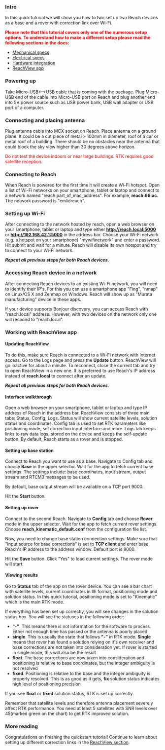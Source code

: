 ### Intro

In this quick tutorial we will show you how to two set up two Reach devices as a base and a rover with correction link over Wi-Fi.

<font color="red"> **Please note that this tutorial covers only one of the numerous setup options. To understand how to make a different setup please read the following sections in the docs:** </font>

* [Mechanical specs](mechanical-specs.md)
* [Electrical specs](electrical-specs.md)
* [Hardware integration](hardware-integration.md)
* [ReachView app](reachview-app.md)

### Powering up

Take Micro-USB<-->USB cable that is coming with the package. Plug Micro-USB end of the cable into Micro-USB port on Reach and plug another end into 5V power source such as USB power bank, USB wall adapter or USB port of a computer.

### Connecting and placing antenna

Plug antenna cable into MCX socket on Reach. Place antenna on a ground plane. It could be a cut piece of metal > 100mm in diameter, roof of a car or metal roof of a building. There should be no obstacles near the antenna that could block the sky view higher than 30 degrees above horizon.

<font color="red">Do not test the device indoors or near large buildings. RTK requires good satellite reception. </font>

### Connecting to Reach

When Reach is powered for the first time it will create a Wi-Fi hotspot. Open a list of Wi-Fi networks on your smartphone, tablet or laptop and connect to a network named "reach:part_of_mac_address". For example, **reach:66:ac**. The network password is "emlidreach".

### Setting up Wi-Fi

After connecting to the network hosted by reach, open a web browser on your smartphone, tablet or laptop and type either **http://reach.local:5000** or **http://192.168.42.1:5000** in the address bar. Choose your Wi-Fi network (e.g. a hotspot on your smartphone) "mywifinetwork" and enter a password. Hit submit and wait for a minute. Reach will disable its own hotspot and try to connect to your Wi-Fi network.

***Repeat all previous steps for both Reach devices.***

### Accessing Reach device in a network

After connecting Reach devices to an existing Wi-Fi network, you will need to identify their IP's. For this you can use a smartphone app "Fing", "nmap" on Linux/OS X and Zenmap on Windows. Reach will show up as "Murata manufacturing" device in these apps.

If your device supports Bonjour discovery, you can access Reach with "reach.local" address. However, with two devices on the network only one will respond to "reach.local".

### Working with ReachView app

#### Updating ReachView

To do this, make sure Reach is connected to a Wi-Fi network with Internet access. Go to the Logs page and press the **Update** button. ReachView will go inactive for about a minute. To reconnect, close the current tab and try to open ReachView in a new one. It is preferred to use Reach's IP address instead of **reach.local** to connect after an update.

***Repeat all previous steps for both Reach devices.***

#### Interface walkthrough

Open a web browser on your smartphone, tablet or laptop and type IP address of Reach in the address bar. ReachView consists of three main tabs: Status, Config, Logs. Status will show current satellite levels, solution status and coordinates. Config tab is used to set RTK parameters like positioning mode, set correction input interface and more. Logs tab keeps links to raw data logs, stored on the device and keeps the self-update button. By default, Reach starts as a rover and is stopped.

#### Setting up base station

Connect to Reach you want to use as a base. Navigate to Config tab and choose **Base** in the upper selector. Wait for the app to fetch current base settings. The settings include: base coordinates, input stream, output stream and RTCM3 messages to be used.

By default, base output stream will be available on a TCP port 9000.

Hit the **Start** button.

#### Setting up rover

Connect to the second Reach. Navigate to **Config** tab and choose **Rover** mode in the upper selector. Wait for the app to fetch current rover settings. Choose **reach_kinematic_default.conf** from the configuration file list.

Now, you need to change base station connection settings. Make sure that "Input source for base corrections" is set to **TCP client** and enter base Reach's IP address to the address window. Default port is 9000.

Hit the **Save** button. Click "Yes" to load current settings. The rover mode will start.

#### Viewing results

Go to **Status** tab of the app on the rover device. You can see a bar chart with satellite levels, current coordinates in llh format, positioning mode and solution status. In this quick tutorial, positioning mode is set to "Kinematic" which is the main RTK mode.

If everything has been set up correctly, you will see changes in the solution status box. You will see the statuses in the following order:

* **"-"**. This means there is not information for the software to process. Either not enough time has passed or the antenna is poorly placed
* **single**. This is usually the state that follows **"-"** in RTK mode. **Single** means that rover has found a solution relying on it's own receiver and base corrections are not taken into consideration yet. If rover is started in single mode, this will also be the result
* **float**. The base corrections are now taken into consideration and positioning is relative to base coordinates, but the integer ambiguity is not resolved
* **fixed**. Positioning is relative to the base and the integer ambiguity is properly resolved. This is as good as it gets, **fix** solution status indicates high level of positioning precision

If you see **float** or **fixed** solution status, RTK is set up correctly.

Remember that satellite levels and therefore antenna placement severely affect RTK performance. You need at least 5 satellites with SNR levels over 45(marked green on the chart) to get RTK improved solution.

### More reading

Congratulations on finishing the quickstart tutorial! Continue to learn about setting up different correction links in the [ReachView section](reachview-app.md).
